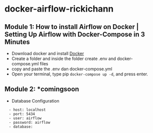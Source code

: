 # docker-airflow-rickichann


## Module 1: How to install Airflow on Docker | Setting Up Airflow with Docker-Compose in 3 Minutes
- Download docker and install [Docker](https://www.docker.com/products/docker-desktop/)
- Create a folder and inside the folder create .env and docker-compose.yml files
- copy and paste the .env dan docker-compose.yml
- Open your terminal, type pip ```docker-compose up -d```, and press enter.

## Module 2: *comingsoon
- Database Configuration
```
  - host: localhost
  - port: 5434
  - user: airflow
  - password: airflow
  - database: 
```
